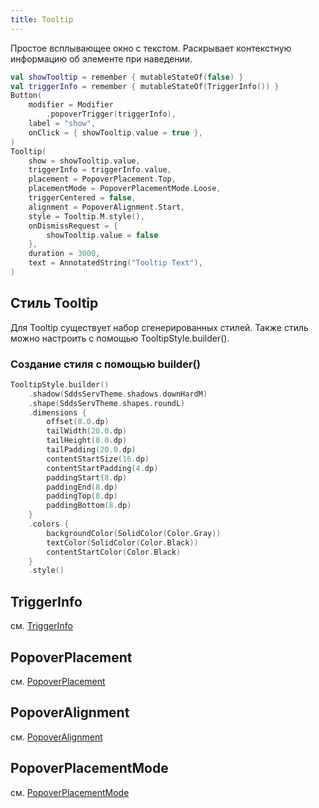 ```yaml
---
title: Tooltip
--- 
```


Простое всплывающее окно с текстом. Раскрывает контекстную информацию об элементе при наведении.

```kotlin
val showTooltip = remember { mutableStateOf(false) }
val triggerInfo = remember { mutableStateOf(TriggerInfo()) }
Button(
    modifier = Modifier
        .popoverTrigger(triggerInfo),
    label = "show",
    onClick = { showTooltip.value = true },
)
Tooltip(
    show = showTooltip.value,
    triggerInfo = triggerInfo.value,
    placement = PopoverPlacement.Top,
    placementMode = PopoverPlacementMode.Loose,
    triggerCentered = false,
    alignment = PopoverAlignment.Start,
    style = Tooltip.M.style(),
    onDismissRequest = {
        showTooltip.value = false
    },
    duration = 3000,
    text = AnnotatedString("Tooltip Text"),
)
```

## Стиль Tooltip

Для Tooltip существует набор сгенерированных стилей. Также стиль можно настроить с помощью TooltipStyle.builder().

### Создание стиля с помощью builder()

```kotlin
TooltipStyle.builder()
    .shadow(SddsServTheme.shadows.downHardM)
    .shape(SddsServTheme.shapes.roundL)
    .dimensions {
        offset(8.0.dp)
        tailWidth(20.0.dp)
        tailHeight(8.0.dp)
        tailPadding(20.0.dp)
        contentStartSize(16.dp)
        contentStartPadding(4.dp)
        paddingStart(8.dp)
        paddingEnd(8.dp)
        paddingTop(8.dp)
        paddingBottom(8.dp)
    }
    .colors {
        backgroundColor(SolidColor(Color.Gray))
        textColor(SolidColor(Color.Black))
        contentStartColor(Color.Black)
    }
    .style()
```

## TriggerInfo

см. [TriggerInfo](PopoverUsage.md#triggerinfo)

## PopoverPlacement

см. [PopoverPlacement](PopoverUsage.md#popoverplacement)

## PopoverAlignment

см. [PopoverAlignment](PopoverUsage.md#popoveralignment)

## PopoverPlacementMode

см. [PopoverPlacementMode](PopoverUsage.md#popoverplacementmode)
